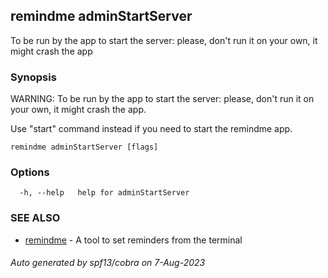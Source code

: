 ## remindme adminStartServer

To be run by the app to start the server: please, don't run it on your own, it might crash the app

### Synopsis

WARNING: To be run by the app to start the server: please, don't run it on your own, it might crash the app.

Use "start" command instead if you need to start the remindme app.

```
remindme adminStartServer [flags]
```

### Options

```
  -h, --help   help for adminStartServer
```

### SEE ALSO

* [remindme](remindme.md)	 - A tool to set reminders from the terminal

###### Auto generated by spf13/cobra on 7-Aug-2023
